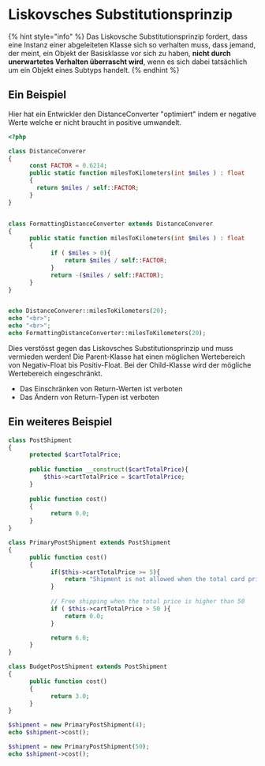 # Liskovsches Substitutionsprinzip

{% hint style="info" %}
Das Liskovsche Substitutionsprinzip fordert, dass eine Instanz einer abgeleiteten Klasse sich so verhalten muss, dass jemand, der meint, ein Objekt der Basisklasse vor sich zu haben, **nicht durch unerwartetes Verhalten überrascht wird**, wenn es sich dabei tatsächlich um ein Objekt eines Subtyps handelt. 
{% endhint %}

## Ein Beispiel

Hier hat ein Entwickler den DistanceConverter "optimiert" indem er negative Werte welche er nicht braucht in positive umwandelt.

```php
<?php

class DistanceConverer
{
	  const FACTOR = 0.6214;
	  public static function milesToKilometers(int $miles ) : float
	  {
		return $miles / self::FACTOR;
	  }
}


class FormattingDistanceConverter extends DistanceConverer
{
	  public static function milesToKilometers(int $miles ) : float
	  {
			if ( $miles > 0){
				return $miles / self::FACTOR;
			}
			return -($miles / self::FACTOR);
	  }
}


echo DistanceConverer::milesToKilometers(20);
echo "<br>";
echo "<br>";
echo FormattingDistanceConverter::milesToKilometers(20);

```

Dies verstösst gegen das Liskovsches Substitutionsprinzip und muss vermieden werden! Die Parent-Klasse hat einen möglichen Wertebereich von Negativ-Float bis Positiv-Float. Bei der Child-Klasse wird der mögliche Wertebereich eingeschränkt.

* Das Einschränken von Return-Werten ist verboten
* Das Ändern von Return-Typen ist verboten

## Ein weiteres Beispiel

```php
class PostShipment
{
	  protected $cartTotalPrice;
	
	  public function __construct($cartTotalPrice){
		  $this->cartTotalPrice = $cartTotalPrice;
	  }
	
	  public function cost()
	  {
			return 0.0;
	  }
}

class PrimaryPostShipment extends PostShipment
{
	  public function cost()
	  {
		  	if($this->cartTotalPrice >= 5){
				return "Shipment is not allowed when the total card price is lower than 5";
			}
			
			// Free shipping when the total price is higher than 50
			if ( $this->cartTotalPrice > 50 ){
				return 0.0;
			}

			return 6.0;
	  }
}

class BudgetPostShipment extends PostShipment
{
	  public function cost()
	  {
			return 3.0;
	  }
}

$shipment = new PrimaryPostShipment(4);
echo $shipment->cost();

$shipment = new PrimaryPostShipment(50);
echo $shipment->cost();
```


